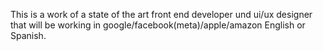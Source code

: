 This is a work of a state of the art front end developer und ui/ux designer that will be working in google/facebook(meta)/apple/amazon
English or Spanish.
